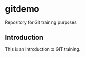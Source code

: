 # gitdemo
Repository for Git training purposes

## Introduction
This is an introduction to GIT training.
